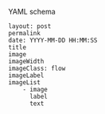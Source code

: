 YAML schema

    layout: post
    permalink
    date: YYYY-MM-DD HH:MM:SS
    title
    image
    imageWidth
    imageClass: flow
    imageLabel
    imageList
        - image
          label
          text
